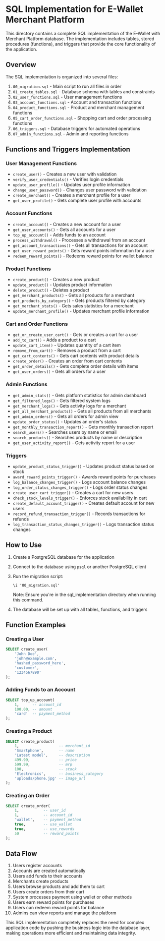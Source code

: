 # SQL Implementation for E-Wallet Merchant Platform

This directory contains a complete SQL implementation of the E-Wallet with Merchant Platform database. The implementation includes tables, stored procedures (functions), and triggers that provide the core functionality of the application.

## Overview

The SQL implementation is organized into several files:

1. `00_migration.sql` - Main script to run all files in order
2. `01_create_tables.sql` - Database schema with tables and constraints
3. `02_user_functions.sql` - User management functions
4. `03_account_functions.sql` - Account and transaction functions
5. `04_product_functions.sql` - Product and merchant management functions
6. `05_cart_order_functions.sql` - Shopping cart and order processing functions
7. `06_triggers.sql` - Database triggers for automated operations
8. `07_admin_functions.sql` - Admin and reporting functions

## Functions and Triggers Implementation

### User Management Functions
- `create_user()` - Creates a new user with validation
- `verify_user_credentials()` - Verifies login credentials
- `update_user_profile()` - Updates user profile information
- `change_user_password()` - Changes user password with validation
- `create_merchant()` - Creates a merchant profile for a user
- `get_user_profile()` - Gets complete user profile with accounts

### Account Functions
- `create_account()` - Creates a new account for a user
- `get_user_accounts()` - Gets all accounts for a user
- `top_up_account()` - Adds funds to an account
- `process_withdrawal()` - Processes a withdrawal from an account
- `get_account_transactions()` - Gets all transactions for an account
- `get_user_reward_points()` - Gets reward points information for a user
- `redeem_reward_points()` - Redeems reward points for wallet balance

### Product Functions
- `create_product()` - Creates a new product
- `update_product()` - Updates product information
- `delete_product()` - Deletes a product
- `get_merchant_products()` - Gets all products for a merchant
- `get_products_by_category()` - Gets products filtered by category
- `get_merchant_stats()` - Gets sales statistics for a merchant
- `update_merchant_profile()` - Updates merchant profile information

### Cart and Order Functions
- `get_or_create_user_cart()` - Gets or creates a cart for a user
- `add_to_cart()` - Adds a product to a cart
- `update_cart_item()` - Updates quantity of a cart item
- `remove_from_cart()` - Removes a product from a cart
- `get_cart_contents()` - Gets cart contents with product details
- `create_order()` - Creates an order from cart contents
- `get_order_details()` - Gets complete order details with items
- `get_user_orders()` - Gets all orders for a user

### Admin Functions
- `get_admin_stats()` - Gets platform statistics for admin dashboard
- `get_filtered_logs()` - Gets filtered system logs
- `get_merchant_logs()` - Gets activity logs for a merchant
- `get_all_merchant_products()` - Gets all products from all merchants
- `get_admin_orders()` - Gets all orders for admin view
- `update_order_status()` - Updates an order's status
- `get_monthly_transaction_report()` - Gets monthly transaction report
- `search_users()` - Searches users by name or email
- `search_products()` - Searches products by name or description
- `get_user_activity_report()` - Gets activity report for a user

### Triggers
- `update_product_status_trigger()` - Updates product status based on stock
- `award_reward_points_trigger()` - Awards reward points for purchases
- `log_balance_changes_trigger()` - Logs account balance changes
- `log_order_status_changes_trigger()` - Logs order status changes
- `create_user_cart_trigger()` - Creates a cart for new users
- `check_stock_levels_trigger()` - Enforces stock availability in cart
- `create_default_account_trigger()` - Creates default account for new users
- `record_refund_transaction_trigger()` - Records transactions for refunds
- `log_transaction_status_changes_trigger()` - Logs transaction status changes

## How to Use

1. Create a PostgreSQL database for the application
2. Connect to the database using `psql` or another PostgreSQL client
3. Run the migration script:
   ```
   \i '00_migration.sql'
   ```
   
   Note: Ensure you're in the sql_implementation directory when running this command.

4. The database will be set up with all tables, functions, and triggers

## Function Examples

### Creating a User

```sql
SELECT create_user(
    'John Doe',
    'john@example.com',
    'hashed_password_here',
    'customer',
    '1234567890'
);
```

### Adding Funds to an Account

```sql
SELECT top_up_account(
    1,      -- account_id
    100.00, -- amount
    'card'  -- payment_method
);
```

### Creating a Product

```sql
SELECT create_product(
    1,                  -- merchant_id
    'Smartphone',       -- name
    'Latest model',     -- description
    499.99,             -- price
    599.99,             -- mrp
    100,                -- stock
    'Electronics',      -- business_category
    'uploads/phone.jpg' -- image_url
);
```

### Creating an Order

```sql
SELECT create_order(
    1,           -- user_id
    1,           -- account_id
    'wallet',    -- payment_method
    true,        -- use_wallet
    true,        -- use_rewards
    50           -- reward_points
);
```

## Data Flow

1. Users register accounts
2. Accounts are created automatically
3. Users add funds to their accounts
4. Merchants create products
5. Users browse products and add them to cart
6. Users create orders from their cart
7. System processes payment using wallet or other methods
8. Users earn reward points for purchases
9. Users can redeem reward points for balance
10. Admins can view reports and manage the platform

This SQL implementation completely replaces the need for complex application code by pushing the business logic into the database layer, making operations more efficient and maintaining data integrity. 